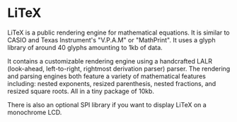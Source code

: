 # LiTeX
LiTeX is a public rendering engine for mathematical equations. It is similar to CASIO and Texas Instrument's "V.P.A.M" or "MathPrint". It uses a glyph library of around 40 glyphs amounting to 1kb of data.

It contains a customizable rendering engine using a handcrafted LALR (look-ahead, left-to-right, rightmost derivation parser) parser. The rendering and parsing engines both feature a variety of mathematical features including: nested exponents, resized parenthesis, nested fractions, and resized square roots. All in a tiny package of 10kb.

There is also an optional SPI library if you want to display LiTeX on a monochrome LCD.
